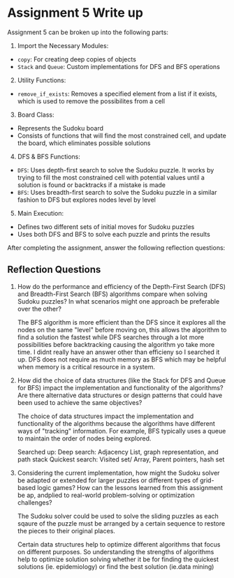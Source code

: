 # Assignment 5 Write up

Assignment 5 can be broken up into the following parts:
1. Import the Necessary Modules:
- `copy`: For creating deep copies of objects
- `Stack` and `Queue`: Custom implementations for DFS and BFS operations
2. Utility Functions: 
- `remove_if_exists`: Removes a specified element from a list if it exists, which is used to remove the possibilites from a cell
3. Board Class:
- Represents the Sudoku board
- Consists of functions that will find the most constrained cell, and update the board, which eliminates possible solutions
4. DFS & BFS Functions:
- `DFS`: Uses depth-first search to solve the Sudoku puzzle. It works by trying to fill the most constrained cell with potential values until a solution is found or backtracks if a mistake is made
- `BFS`: Uses breadth-first search to solve the Sudoku puzzle in a similar fashion to DFS but explores nodes level by level
5. Main Execution:
- Defines two different sets of initial moves for Sudoku puzzles
- Uses both DFS and BFS to solve each puzzle and prints the results


After completing the assignment, answer the following reflection questions:

## Reflection Questions

1. How do the performance and efficiency of the Depth-First Search (DFS) and Breadth-First Search (BFS) algorithms compare when solving Sudoku puzzles? In what scenarios might one approach be preferable over the other?

    The BFS algorithm is more efficient than the DFS since it explores  all the nodes on the same "level" before moving on, this allows the algorithm to find a solution the fastest while DFS searches through a lot more possibilities before backtracking causing the algorithm yo take more time. I didnt really have an answer other than efficieny so I searched it up. DFS does not require as much memory as BFS which may be helpful when memory is a critical resource in a system. 


2. How did the choice of data structures (like the Stack for DFS and Queue for BFS) impact the implementation and functionality of the algorithms? Are there alternative data structures or design patterns that could have been used to achieve the same objectives?

    The choice of data structures impact the implementation and functionality of the algorithms because the algorithms have different ways of "tracking" information. For example, BFS typically uses a queue to maintain the order of nodes being explored. 

    Searched up:
        Deep search: Adjacency List, graph representation, and path stack 
        Quickest search: Visited set/ Array, Parent pointers, hash set

3. Considering the current implementation, how might the Sudoku solver be adapted or extended for larger puzzles or different types of grid-based logic games? How can the lessons learned from this assignment be ap, andplied to real-world problem-solving or optimization challenges?

    The Sudoku solver could be used to solve the sliding puzzles as each sqaure of the puzzle must be arranged by a certain sequence to restore the pieces to their original places. 

    Certain data structures help to optimize different algorithms that focus on different purposes. So understanding the strengths of algorithms help to optimize solution solving whether it be for finding the quickest solutions (ie. epidemiology) or find the best solution (ie.data mining)

